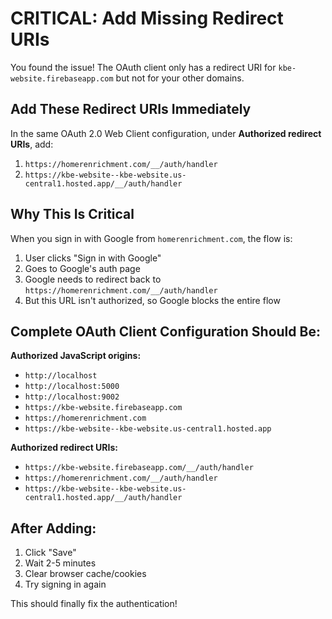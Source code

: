 # CRITICAL: Add Missing Redirect URIs

You found the issue! The OAuth client only has a redirect URI for `kbe-website.firebaseapp.com` but not for your other domains.

## Add These Redirect URIs Immediately

In the same OAuth 2.0 Web Client configuration, under **Authorized redirect URIs**, add:

1. `https://homerenrichment.com/__/auth/handler`
2. `https://kbe-website--kbe-website.us-central1.hosted.app/__/auth/handler`

## Why This Is Critical

When you sign in with Google from `homerenrichment.com`, the flow is:

1. User clicks "Sign in with Google"
2. Goes to Google's auth page
3. Google needs to redirect back to `https://homerenrichment.com/__/auth/handler`
4. But this URL isn't authorized, so Google blocks the entire flow

## Complete OAuth Client Configuration Should Be:

**Authorized JavaScript origins:**

- `http://localhost`
- `http://localhost:5000`
- `http://localhost:9002`
- `https://kbe-website.firebaseapp.com`
- `https://homerenrichment.com`
- `https://kbe-website--kbe-website.us-central1.hosted.app`

**Authorized redirect URIs:**

- `https://kbe-website.firebaseapp.com/__/auth/handler`
- `https://homerenrichment.com/__/auth/handler`
- `https://kbe-website--kbe-website.us-central1.hosted.app/__/auth/handler`

## After Adding:

1. Click "Save"
2. Wait 2-5 minutes
3. Clear browser cache/cookies
4. Try signing in again

This should finally fix the authentication!
